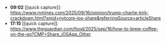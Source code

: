 - **09:02** [[quick capture]]: https://www.nytimes.com/2025/09/16/opinion/trump-charlie-kirk-crackdown.html?smid=nytcore-ios-share&referringSource=articleShare
- **17:15** [[quick capture]]:  https://www.theguardian.com/food/2025/sep/16/how-to-brew-coffee-on-the-go?CMP=Share_iOSApp_Other